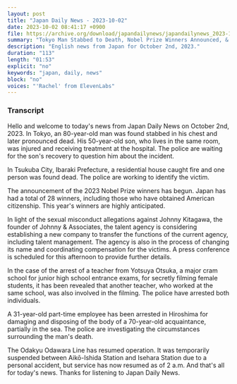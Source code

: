 ```yaml
---
layout: post
title: "Japan Daily News - 2023-10-02"
date: 2023-10-02 08:41:17 +0900
file: https://archive.org/download/japandailynews/japandailynews_2023-10-02.mp3
summary: "Tokyo Man Stabbed to Death, Nobel Prize Winners Announced, & more…"
description: "English news from Japan for October 2nd, 2023."
duration: "113"
length: "01:53"
explicit: "no"
keywords: "japan, daily, news"
block: "no"
voices: "'Rachel' from ElevenLabs"
---
```


### Transcript

Hello and welcome to today's news from Japan Daily News on October 2nd, 2023. In Tokyo, an 80-year-old man was found stabbed in his chest and later pronounced dead. His 50-year-old son, who lives in the same room, was injured and receiving treatment at the hospital. The police are waiting for the son's recovery to question him about the incident.

In Tsukuba City, Ibaraki Prefecture, a residential house caught fire and one person was found dead. The police are working to identify the victim.

The announcement of the 2023 Nobel Prize winners has begun. Japan has had a total of 28 winners, including those who have obtained American citizenship. This year's winners are highly anticipated.

In light of the sexual misconduct allegations against Johnny Kitagawa, the founder of Johnny & Associates, the talent agency is considering establishing a new company to transfer the functions of the current agency, including talent management. The agency is also in the process of changing its name and coordinating compensation for the victims. A press conference is scheduled for this afternoon to provide further details.

In the case of the arrest of a teacher from Yotsuya Otsuka, a major cram school for junior high school entrance exams, for secretly filming female students, it has been revealed that another teacher, who worked at the same school, was also involved in the filming. The police have arrested both individuals.

A 31-year-old part-time employee has been arrested in Hiroshima for damaging and disposing of the body of a 70-year-old acquaintance, partially in the sea. The police are investigating the circumstances surrounding the man's death.

The Odakyu Odawara Line has resumed operation. It was temporarily suspended between Aikō-Ishida Station and Isehara Station due to a personal accident, but service has now resumed as of 2 a.m.   And that's all for today's news. Thanks for listening to Japan Daily News.
